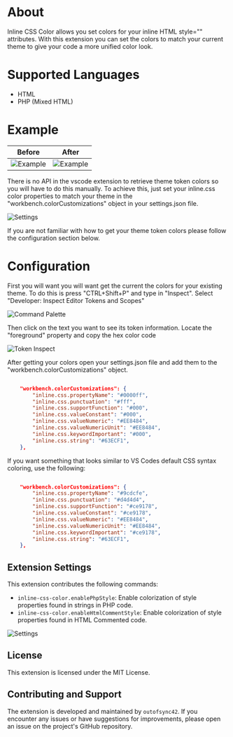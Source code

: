 # About

Inline CSS Color allows you set colors for your inline HTML style="" attributes. With this extension you can set the colors to match your current theme to give your code a more unified color look.


# Supported Languages

- HTML
- PHP (Mixed HTML)

# Example

| Before      | After |
| ----------- | ----------- |
|![Example](https://raw.githubusercontent.com/outofsync42/inline-css-color/master/img/example2.png)|![Example](https://raw.githubusercontent.com/outofsync42/inline-css-color/master/img/example1.png)|

There is no API in the vscode extension to retrieve theme token colors so you will have to do this manually.
To achieve this, just set your inline.css color properties to match your theme in the "workbench.colorCustomizations" object in your settings.json file.

![Settings](https://raw.githubusercontent.com/outofsync42/inline-css-color/master/img/settings.png)

If you are not familiar with how to get your theme token colors please follow the configuration section below.

# Configuration

First you will want you will want get the current the colors for your existing theme. To do this is press "CTRL+Shift+P" and type in "Inspect".
Select "Developer: Inspect Editor Tokens and Scopes"

![Command Palette](https://raw.githubusercontent.com/outofsync42/inline-css-color/master/img/command-palette-inspect.png)

Then click on the text you want to see its token information. Locate the "foreground" property and copy the hex color code

![Token Inspect](https://raw.githubusercontent.com/outofsync42/inline-css-color/master/img/token-color.png)

After getting your colors open your settings.json file and add them to the "workbench.colorCustomizations" object.

```json

	"workbench.colorCustomizations": {
		"inline.css.propertyName": "#0000ff",
		"inline.css.punctuation": "#fff",
		"inline.css.supportFunction": "#000",
		"inline.css.valueConstant": "#000",
		"inline.css.valueNumeric": "#EE8484",
		"inline.css.valueNumericUnit": "#EE8484",
		"inline.css.keywordImportant": "#000",
		"inline.css.string": "#63ECF1",
	},
```
If you want something that looks similar to VS Codes default CSS syntax coloring, use the following:

```json

    "workbench.colorCustomizations": {
        "inline.css.propertyName": "#9cdcfe",
        "inline.css.punctuation": "#d4d4d4",
        "inline.css.supportFunction": "#ce9178",
        "inline.css.valueConstant": "#ce9178",
        "inline.css.valueNumeric": "#EE8484",
        "inline.css.valueNumericUnit": "#EE8484",
        "inline.css.keywordImportant": "#ce9178",
        "inline.css.string": "#63ECF1",
    },
```
## Extension Settings

This extension contributes the following commands:

- `inline-css-color.enablePhpStyle`: Enable colorization of style properties found in strings in PHP code.
- `inline-css-color.enableHtmlCommentStyle`: Enable colorization of style properties found in HTML Commented code.

![Settings](https://raw.githubusercontent.com/outofsync42/inline-css-color/master/img/settings2.png)

## License

This extension is licensed under the MIT License.

## Contributing and Support

The extension is developed and maintained by `outofsync42`. If you encounter any issues or have suggestions for improvements, please open an issue on the project's GitHub repository.
